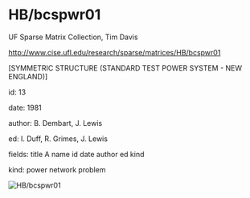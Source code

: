 # HB/bcspwr01

 UF Sparse Matrix Collection, Tim Davis

 http://www.cise.ufl.edu/research/sparse/matrices/HB/bcspwr01

 [SYMMETRIC STRUCTURE (STANDARD TEST POWER SYSTEM - NEW ENGLAND)]

 id: 13

 date: 1981

 author: B. Dembart, J. Lewis

 ed: I. Duff, R. Grimes, J. Lewis

 fields: title A name id date author ed kind

 kind: power network problem

![HB/bcspwr01](http://yifanhu.net/GALLERY/GRAPHS/GIF_SMALL/HB@bcspwr01.gif)
